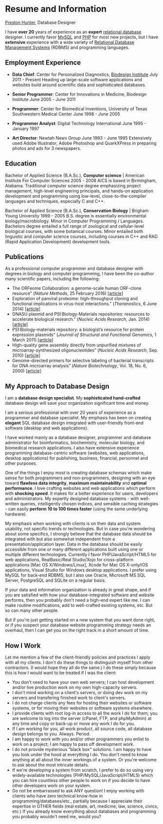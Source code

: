# Resume and Information

[Preston Hunter](https://www.upwork.com/o/profiles/users/_~012ab645e1d96a5c7f/), Database Designer

I have **over 20** years of experience as an **expert** [relational database](https://en.wikipedia.org/wiki/Relational_database) designer. I currently favor [MySQL](https://www.mysql.com) and [PHP](http://php.net) for most new projects, but I have **extensive** experience with a wide variety of [Relational Database Management Systems](https://en.wikipedia.org/wiki/Relational_database_management_system) (RDBMS) and programming languages.

## Employment Experience

- **Data Chief**: Center for Personalized Diagnostics, [Biodesign Institute](https://biodesign.asu.edu)
July 2011 - Present
Heading up large-scale software applications and websites build around scientific data and sophisticated databases.

- **Senior Programmer**: Center for Innovations in Medicine, Biodesign Institute
June 2005 - June 2011

- **Programmer**: Center for Biomedical Inventions, University of Texas Southwestern Medical Center
June 1998 - June 2005

- **Programmer Analyst**: Digital Technology International
June 1995 - January 1997

- **Art Director**: Newtah News Group
June 1993 - June 1995
Extensively used Adobe Illustrator, Adobe Photoshop and QuarkXPress in preparing photos and ads for 3 newspapers.

## Education

Bachelor of Applied Science (B.A.Sc.), **Computer science** | American Institute For Computer Sciences
2005 - 2008
AICS is based in Birmingham, Alabama. Traditional computer science degree emphasizing project management, high-level engineering principals, and hands-on application development and programming using low-level, close-to-the-compiler  languages and techniques, especially C and C++.

Bachelor of Applied Science (B.A.Sc.), **Conservation Biology** | Brigham Young University
1999 - 2005
B.S. degree is essentially environmental biology/macrobiology. Minor in Computer Programming /  Languages. Bachelors degree entailed a full range of zoological and cellular-level biological courses,  with some botanical courses. Minor entailed both linguistic and computer science courses, including courses in C++ and RAD (Rapid Application Development) development tools.

## Publications

As a professional computer programmer and database designer with degrees in biology and computer programming, I have been the co-author many scientific papers, including the following:
- The ORFeome Collaboration: a genome-scale human ORF-clone resource&rdquo; (<em>Nature Methods</em>, 25 February 2016) <a href="http://www.nature.com/nmeth/journal/v13/n3/full/nmeth.3776.html">[article]</a></li>
- Exploration of panviral proteome: high-throughput cloning and functional implications in virus-host interactions.&rdquo; (<em>Theranostics</em>, 6 June 2014) <a href="http://www.ncbi.nlm.nih.gov/pubmed/24955142">[article]</a></li>
- DNASU plasmid and PSI:Biology-Materials repositories: resources to accelerate biological research.&rdquo; (<em>Nucleic Acids Research</em>, Jan. 2014) <a href="http://www.ncbi.nlm.nih.gov/pubmed/24225319">[article]</a></li>
- PSI:Biology-materials repository: a biologist&rsquo;s resource for protein expression plasmids&rdquo; (<em>Journal of Structural and Functional Genomics</em>, 1 March 2011) <a href="http://www.ncbi.nlm.nih.gov/pubmed/21360289">[article]</a></li>
- High-quality gene assembly directly from unpurified mixtures of microarray-synthesized oligonucleotides&rdquo; (<em>Nucleic Acids Research</em>, Sep. 2010) <a href="http://www.ncbi.nlm.nih.gov/pmc/articles/PMC2965257/">[article]</a></li>
- Genome-directed primers for selective labeling of bacterial transcripts for DNA microarray analysis&rdquo; (<em>Nature Biotechnology</em>, Vol. 18, No. 6, 2000) <a href="http://www.ncbi.nlm.nih.gov/pubmed/10835610">[article]</a></li>

## My Approach to Database Design

I am a **database design specialist**. My **sophisticated hand-crafted** database design will save your organization significant time and money.

I am a serious professional with over 20 years of experience as a programmer and database specialist. My emphasis has been on creating **elegant** SQL database design integrated with user-friendly front-end software (desktop and web applications).

I have worked mainly as a database designer, programmer and database administrator for bioinformatics, biochemistry, molecular biology, and biomedical research applications. I  also have extensive experience programming database-centric software (websites, web applications, desktop applications) for publishing, business, financial, personnel and other purposes.

One of the things I enjoy most is creating database schemas which make sense for both programmers and non-programmers, designing with an eye toward **flawless data integrity**, **maximum maintainability** and **optimal performance**. I love crafting websites and web applications which perform with **shocking speed**. It makes for a better experience for users, developers and administrators. My expertly designed database systems - with well-written queries, intelligently chosen indices, and sensible caching strategies - can easily **perform 10 to 100 times faster** (using the same underlying hardware).

My emphasis when working with clients is on their data and system usability, not specific trends or technologies. But in case you're wondering about some specifics, I strongly believe that the database data should be integrated with but also somewhat independent from a presentation/application layer. Data in the database should be easily accessible from one or many different applications built using one or multiple different technologies. Currently I favor PHP/JavaScript/HTML5 for web applications, RealBasic/Real Studio/Xojo for cross-platform applications [Mac OS X/Windows/Linux], Xcode for Mac OS X-only/iOS applications, Visual Studio for Windows desktop applications. I prefer using MySQL for back-end RDBMS, but I also use Oracle, Microsoft MS SQL Server, PostgreSQL and SQLite on a regular basis.

If your data and information organization is already in great shape, and if you are satisfied with how your database-integrated software and website performs, then you probably don't need a high-end expert like me. I can make routine modifications, add to well-crafted existing systems, etc. But so can many other people.

But if you're just getting started on a new system that you want done right, or if you suspect your database website programming strategy needs an overhaul, then I can get you on the right track in a short amount of time.

## How I Work

Let me mention a few of the client-friendly policies and practices I apply with all my clients. I don't do these things to distinguish myself from other contractors. (I would hope they all do the same.) I do these simply because this is how I would want to be treated if I was the client:

- You don't need to have your own web servers; I can host development and/or live production work on my own high-capacity servers.
- I don't mind working on a client's servers, or doing dev work on my servers and transfering finished work to client's servers.
- I do not charge clients any fees for hosting their websites or software systems, or for moving their websites or software systems elsewhere.
- I provide clients with root log-in access to all the work I do for them; you are welcome to log into the server (cPanel, FTP, and phpMyAdmin) at any time and copy or back-up or move any work I do for you.
- If I am working for you, all work product, all source code, all database design belongs to you. Always. Period.
- I am happy to work with you and/or other programmers you enlist to work on a project; I am happy to pass off development work.
- I do not provide mysterious "black box" solutions. I am happy to have you look under the hood at everything I do. You don't need to know anything at all about the inner workings of a system. Or you're welcome to ask about the most intricate details.
- If we're developing a system from scratch, I prefer to do so using very widely-available technologies (PHP/MySQL/JavaScript/HTML5) which you can hire countless other people to work on if you decide to have other developers work on your system.
- Do not be embarrassed to ask ANY question! I enjoy working with clients who have zero technical know-how in programming/databases/etc., partially because I appreciate their expertise in OTHER fields (real estate, art, medicine, law, science, civics, etc.) If you already know everything about databases and programming you probably wouldn't need me, would you?
